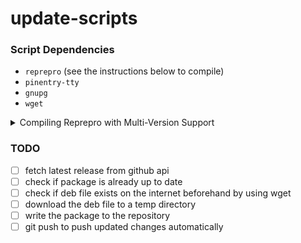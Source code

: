 # update-scripts

### Script Dependencies
- `reprepro` (see the instructions below to compile)
- `pinentry-tty`
- `gnupg`
- `wget`

<details>
<summary>Compiling Reprepro with Multi-Version Support</summary>
```bash
sudo apt install git dh-make dpkg-dev -y
git clone https://github.com/ionos-cloud/reprepro
cd reprepro
sudo mk-build-deps -i debian/control
dpkg-buildpackage -us -uc -nc
sudo apt install -y ../reprepro_*.deb
```
</details>

### TODO
- [ ] fetch latest release from github api
- [ ] check if package is already up to date
- [ ] check if deb file exists on the internet beforehand by using wget
- [ ] download the deb file to a temp directory
- [ ] write the package to the repository
- [ ] git push to push updated changes automatically
